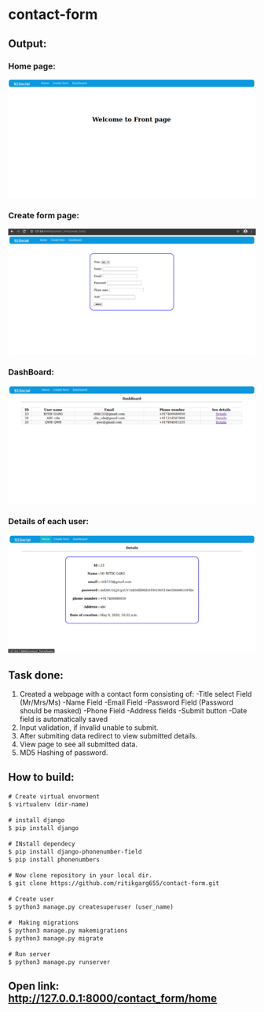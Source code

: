 # contact-form

## Output:
### Home page: 
  ![Home Page](/images/home_page.png)
### Create form page:
  ![Create form Page](/images/create_form.png)
### DashBoard:
  ![DashBoard Page](/images/dashboard.png)
### Details of each user:
  ![Details Page](/images/details.png)

## Task done:
  1. Created a webpage with a contact form consisting of:
    -Title select Field (Mr/Mrs/Ms)
    -Name Field
    -Email Field
    -Password Field (Password should be masked)
    -Phone Field
    -Address fields
    -Submit button
    -Date field is automatically saved
  2. Input validation, if invalid unable to submit.
  3. After submiting data redirect to view submitted details.
  4. View page to see all submitted data.
  5. MD5 Hashing of password.

## How to build:
```base
# Create virtual envorment
$ virtualenv (dir-name)

# install django
$ pip install django

# INstall dependecy
$ pip install django-phonenumber-field
$ pip install phonenumbers

# Now clone repository in your local dir.
$ git clone https://github.com/ritikgarg655/contact-form.git

# Create user
$ python3 manage.py createsuperuser (user_name)

#  Making migrations
$ python3 manage.py makemigrations
$ python3 manage.py migrate

# Run server
$ python3 manage.py runserver
```
## Open link: http://127.0.0.1:8000/contact_form/home
